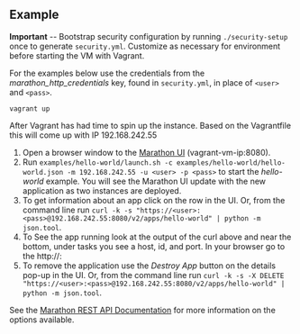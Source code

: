 Example
---

**Important** -- Bootstrap security configuration by running `./security-setup` once to generate `security.yml`. Customize as necessary for environment before starting the VM with Vagrant. 

For the examples below use the credentials from the *marathon\_http\_credentials* key, found in `security.yml`, in place of `<user>` and `<pass>`.

`vagrant up`

After Vagrant has had time to spin up the instance. Based on the Vagrantfile this will come up with IP 192.168.242.55

1. Open a browser window to the [Marathon UI](https://192.168.242.55:8080/) (vagrant-vm-ip:8080).
2. Run `examples/hello-world/launch.sh -c examples/hello-world/hello-world.json -m 192.168.242.55 -u <user> -p <pass>` to start the _hello-world_ example. You will see the Marathon UI update with the new application as two instances are deployed.
3. To get information about an app click on the row in the UI. Or, from the command line run `curl -k -s "https://<user>:<pass>@192.168.242.55:8080/v2/apps/hello-world" | python -m json.tool`.
4. To See the app running look at the output of the curl above and near the bottom, under tasks you see a host, id, and port.
In your browser go to the http://<host>:<port>
5. To remove the application use the _Destroy App_ button on the details pop-up in the UI. Or, from the command line run `curl -k -s -X DELETE "https://<user>:<pass>@192.168.242.55:8080/v2/apps/hello-world" | python -m json.tool`.

See the [Marathon REST API Documentation](https://mesosphere.github.io/marathon/docs/rest-api.html) for more information on the options available.

